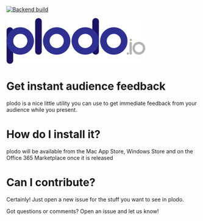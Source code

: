 [![Backend build](https://dev.azure.com/plodo/plodo.Backend/_apis/build/status/plodo.Backend-Build)](https://dev.azure.com/plodo/plodo.Backend/_build/latest?definitionId=2)

![plodo](/artwork/logo/1x/plodo-logo.png?token=AAYFUMFNWQZKIHIM2KGH7ZS5UMLU4)

# Get instant audience feedback

plodo is a nice little utility you can use to get immediate feedback from your audience while you present.

# How do I install it?

plodo will be available from the Mac App Store, Windows Store and on the Office 365 Marketplace once it is released

# Can I contribute?

Certainly! Just open a new issue for the stuff you want to see in plodo.

Got questions or comments? Open an issue and let us know!
